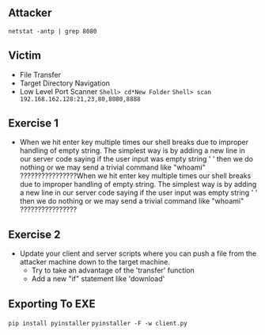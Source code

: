 ## Attacker
```netstat -antp | grep 8080```

## Victim
- File Transfer
- Target Directory Navigation
- Low Level Port Scanner
```Shell> cd*New Folder```
```Shell> scan 192.168.162.128:21,23,80,8080,8888```

## Exercise 1
- When we hit enter key multiple times our shell breaks due to improper handling of empty string. The simplest way is by adding a new line in our server code saying if the user input was empty string ' ' then we do nothing or we may send a trivial command like "whoami" ????????????????When we hit enter key multiple times our shell breaks due to improper handling of empty string. The simplest way is by adding a new line in our server code saying if the user input was empty string ' ' then we do nothing or we may send a trivial command like "whoami" ????????????????

## Exercise 2
- Update your client and server scripts where you can push a file from the attacker machine down to the target machine.
  - Try to take an advantage of the 'transfer' function 
  - Add a new "if" statement like 'download' 

## Exporting To EXE
```pip install pyinstaller```
```pyinstaller -F -w client.py```
